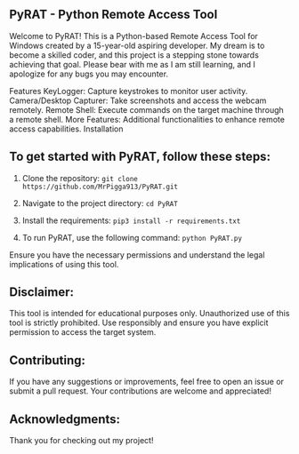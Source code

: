 ## PyRAT - Python Remote Access Tool

Welcome to PyRAT! This is a Python-based Remote Access Tool for Windows created by a 15-year-old aspiring developer. My dream is to become a skilled coder, and this project is a stepping stone towards achieving that goal. Please bear with me as I am still learning, and I apologize for any bugs you may encounter.

Features
KeyLogger: Capture keystrokes to monitor user activity.
Camera/Desktop Capturer: Take screenshots and access the webcam remotely.
Remote Shell: Execute commands on the target machine through a remote shell.
More Features: Additional functionalities to enhance remote access capabilities.
Installation

## To get started with PyRAT, follow these steps:

  1. Clone the repository:
    ```git clone https://github.com/MrPigga913/PyRAT.git```

  2. Navigate to the project directory:
  ```cd PyRAT```

  3. Install the requirements:
  ```pip3 install -r requirements.txt```
  
  4. To run PyRAT, use the following command:
  ```python PyRAT.py```

Ensure you have the necessary permissions and understand the legal implications of using this tool.

## Disclaimer:
This tool is intended for educational purposes only. Unauthorized use of this tool is strictly prohibited. Use responsibly and ensure you have explicit permission to access the target system.

## Contributing:
If you have any suggestions or improvements, feel free to open an issue or submit a pull request. Your contributions are welcome and appreciated!

## Acknowledgments:
Thank you for checking out my project! 
